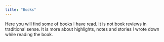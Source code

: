 ```yaml
---
title: "Books"
---
```


Here you will find some of books I have read. It is not book reviews in traditional sense. It is more about highlights, notes and stories I wrote down while reading the book.
